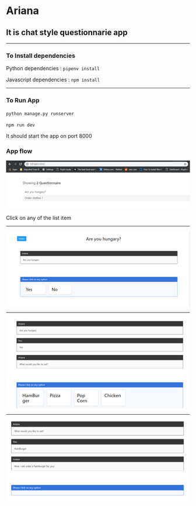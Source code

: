# Ariana
## It is chat style questionnarie app
 



***

### To Install dependencies 

Python dependencies : ` pipenv install ` 

Javascript dependencies : ` npm install `


***

### To Run App

` python manage.py runserver `

` npm run dev `

It should start the app on port 8000


### App flow

![list](./screenshots/questionnaireList.PNG)

Click on any of the list item

***

![list](./screenshots/1.PNG)

***

![list](./screenshots/2.PNG)

***

![list](./screenshots/3.PNG)





